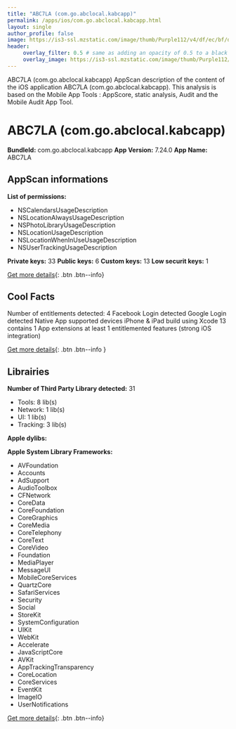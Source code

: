 ```yaml
---
title: "ABC7LA (com.go.abclocal.kabcapp)"
permalink: /apps/ios/com.go.abclocal.kabcapp.html
layout: single
author_profile: false
image: https://is3-ssl.mzstatic.com/image/thumb/Purple112/v4/df/ec/bf/dfecbf04-7ed8-899a-3879-3582a1181106/AppIcon-1x_U007emarketing-0-6-0-85-220.png/512x512bb.jpg
header: 
     overlay_filter: 0.5 # same as adding an opacity of 0.5 to a black background
     overlay_image: https://is3-ssl.mzstatic.com/image/thumb/Purple112/v4/df/ec/bf/dfecbf04-7ed8-899a-3879-3582a1181106/AppIcon-1x_U007emarketing-0-6-0-85-220.png/512x512bb.jpg
---
```

ABC7LA (com.go.abclocal.kabcapp) AppScan description of the content of the iOS application ABC7LA (com.go.abclocal.kabcapp). This analysis is based on the Mobile App Tools : AppScore, static analysis, Audit and the Mobile Audit App Tool.

# ABC7LA (com.go.abclocal.kabcapp)

**BundleId:** com.go.abclocal.kabcapp
**App Version:** 7.24.0
**App Name:** ABC7LA


## AppScan informations 

**List of permissions:** 
- NSCalendarsUsageDescription
- NSLocationAlwaysUsageDescription
- NSPhotoLibraryUsageDescription
- NSLocationUsageDescription
- NSLocationWhenInUseUsageDescription
- NSUserTrackingUsageDescription
  
  
**Private keys:** 33
**Public keys:** 6
**Custom keys:** 13
**Low securit keys:** 1
  
[Get more details](/pricing.html){: .btn .btn--info}

## Cool Facts

Number of entitlements detected: 4
Facebook Login detected
Google Login detected
Native App
supported devices iPhone & iPad
build using Xcode 13
contains 1 App extensions
at least 1 entitlemented features (strong iOS integration)
  
[Get more details](/pricing.html){: .btn .btn--info }

## Librairies 
**Number of Third Party Library detected:** 31
- Tools: 8 lib(s)
- Network: 1 lib(s)
- UI: 1 lib(s)
- Tracking: 3 lib(s)


**Apple dylibs:**


**Apple System Library Frameworks:**
- AVFoundation
- Accounts
- AdSupport
- AudioToolbox
- CFNetwork
- CoreData
- CoreFoundation
- CoreGraphics
- CoreMedia
- CoreTelephony
- CoreText
- CoreVideo
- Foundation
- MediaPlayer
- MessageUI
- MobileCoreServices
- QuartzCore
- SafariServices
- Security
- Social
- StoreKit
- SystemConfiguration
- UIKit
- WebKit
- Accelerate
- JavaScriptCore
- AVKit
- AppTrackingTransparency
- CoreLocation
- CoreServices
- EventKit
- ImageIO
- UserNotifications


  
[Get more details](/pricing.html){: .btn .btn--info}

